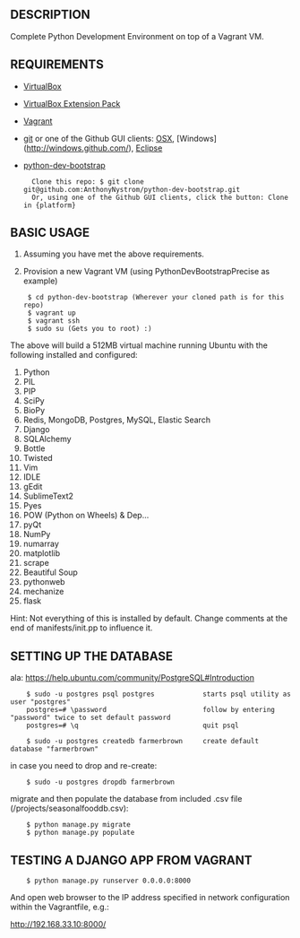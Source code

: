 ## DESCRIPTION

Complete Python Development Environment on top of a Vagrant VM.



## REQUIREMENTS


* [VirtualBox](http://www.virtualbox.org/)
* [VirtualBox Extension Pack](https://www.virtualbox.org/wiki/Downloads)
* [Vagrant](http://www.vagrantup.com/)
* [git](http://git-scm.com/downloads)
or one of the Github GUI clients: [OSX](http://mac.github.com/), [Windows] (http://windows.github.com/), [Eclipse](http://eclipse.github.com/)
* [python-dev-bootstrap](https://github.com/AnthonyNystrom/python-dev-bootstrap)

		Clone this repo: $ git clone git@github.com:AnthonyNystrom/python-dev-bootstrap.git
		Or, using one of the Github GUI clients, click the button: Clone in {platform}

## BASIC USAGE

1. Assuming you have met the above requirements. 
2. Provision a new Vagrant VM (using PythonDevBootstrapPrecise as example)

        $ cd python-dev-bootstrap (Wherever your cloned path is for this repo)
        $ vagrant up
 		$ vagrant ssh
 		$ sudo su (Gets you to root) :)
 		

 		
The above will build a 512MB virtual machine running Ubuntu with the following installed and configured:

1. Python
2. PIL
3. PIP
4. SciPy
5. BioPy
5. Redis, MongoDB, Postgres, MySQL, Elastic Search
6. Django
7. SQLAlchemy
8. Bottle
9. Twisted
10. Vim
11. IDLE
12. gEdit
13. SublimeText2
14. Pyes
15. POW (Python on Wheels) & Dep...
16. pyQt
17. NumPy
18. numarray
19. matplotlib
20. scrape
21. Beautiful Soup
22. pythonweb
23. mechanize
24. flask

Hint: Not everything of this is installed by default. Change comments at the end of manifests/init.pp to influence it.
	
## SETTING UP THE DATABASE
ala: https://help.ubuntu.com/community/PostgreSQL#Introduction
	
		$ sudo -u postgres psql postgres			starts psql utility as user "postgres"
		postgres=# \password						follow by entering "password" twice to set default password
		postgres=# \q								quit psql
		
		$ sudo -u postgres createdb farmerbrown		create default database "farmerbrown"

in case you need to drop and re-create:

		$ sudo -u postgres dropdb farmerbrown
		

migrate and then populate the database from included .csv file (/projects/seasonalfooddb.csv):
		
		$ python manage.py migrate
		$ python manage.py populate
		


## TESTING A DJANGO APP FROM VAGRANT

		$ python manage.py runserver 0.0.0.0:8000
	
And open web browser to the IP address specified in network configuration within the Vagrantfile, e.g.:

http://192.168.33.10:8000/



